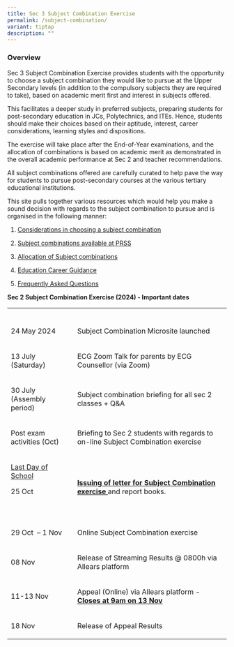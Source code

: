 ```yaml
---
title: Sec 3 Subject Combination Exercise
permalink: /subject-combination/
variant: tiptap
description: ""
---
```

<h3>Overview</h3>
<p>Sec 3 Subject Combination Exercise provides students with the opportunity
to choose a subject combination they would like to pursue at the Upper
Secondary levels (in addition to the compulsory subjects they are required
to take), based on academic merit first and interest in subjects offered.</p>
<p>This facilitates a deeper study in preferred subjects, preparing students
for post-secondary education in JCs, Polytechnics, and ITEs. Hence, students
should make their choices based on their aptitude, interest, career considerations,
learning styles and dispositions.</p>
<p>The exercise will take place after the End-of-Year examinations, and the
allocation of combinations is based on academic merit as demonstrated in
the overall academic performance at Sec 2 and teacher recommendations.</p>
<p>All subject combinations offered are carefully curated to help pave the
way for students to pursue post-secondary courses at the various tertiary
educational institutions.</p>
<p>This site pulls together various resources which would help you make a
sound decision with regards to the subject combination to pursue and is
organised in the following manner:</p>
<ol data-tight="true" class="tight">
<li>
<p><a href="/considerations-in-choosing-a-subject-combination/" rel="noopener noreferrer nofollow" target="_blank">Considerations in choosing a subject combination</a>
</p>
</li>
<li>
<p><a href="/list-of-subject-combinations/" rel="noopener noreferrer nofollow" target="_blank">Subject combinations available at PRSS</a>
</p>
</li>
<li>
<p><a href="/allocations-of-subject-combinations/" rel="noopener noreferrer nofollow" target="_blank">Allocation of Subject combinations</a>
</p>
</li>
<li>
<p><a href="/education-career-guidance/" rel="noopener noreferrer nofollow" target="_blank">Education Career Guidance</a>
</p>
</li>
<li>
<p><a href="/frequently-asked-questions/" rel="noopener noreferrer nofollow" target="_blank">Frequently Asked Questions</a>
</p>
</li>
</ol>
<p><strong>Sec 2 Subject Combination Exercise (2024) - Important dates</strong>
</p>
<table style="minWidth: 50px">
<colgroup>
<col>
<col>
</colgroup>
<tbody>
<tr>
<th rowspan="1" colspan="1">
<p></p>
</th>
<th rowspan="1" colspan="1">
<p></p>
</th>
</tr>
<tr>
<td rowspan="1" colspan="1">
<p>24 May 2024</p>
</td>
<td rowspan="1" colspan="1">
<p>Subject Combination Microsite launched</p>
</td>
</tr>
<tr>
<td rowspan="1" colspan="1">
<p>13 July (Saturday)</p>
</td>
<td rowspan="1" colspan="1">
<p>ECG Zoom Talk for parents by ECG Counsellor (via Zoom)</p>
</td>
</tr>
<tr>
<td rowspan="1" colspan="1">
<p>30 July (Assembly period)</p>
</td>
<td rowspan="1" colspan="1">
<p>Subject combination briefing for all sec 2 classes + Q&amp;A</p>
</td>
</tr>
<tr>
<td rowspan="1" colspan="1">
<p>Post exam activities (Oct)</p>
</td>
<td rowspan="1" colspan="1">
<p>Briefing to Sec 2 students with regards to on-line Subject Combination
exercise</p>
</td>
</tr>
<tr>
<td rowspan="1" colspan="1">
<p><u>Last Day of School</u>
</p>
<p>25 Oct</p>
<p>
<br>
</p>
</td>
<td rowspan="1" colspan="1">
<p><strong><u>Issuing of letter for Subject Combination exercise </u></strong>and
report books.</p>
</td>
</tr>
<tr>
<td rowspan="1" colspan="1">
<p>29 Oct&nbsp; – 1 Nov</p>
</td>
<td rowspan="1" colspan="1">
<p>Online Subject Combination exercise</p>
</td>
</tr>
<tr>
<td rowspan="1" colspan="1">
<p>08 Nov</p>
</td>
<td rowspan="1" colspan="1">
<p>Release of Streaming Results @ 0800h via Allears platform</p>
</td>
</tr>
<tr>
<td rowspan="1" colspan="1">
<p>11-13 Nov</p>
</td>
<td rowspan="1" colspan="1">
<p>Appeal (Online) via Allears platform - <strong><u>Closes at 9am on 13 Nov</u></strong>
</p>
</td>
</tr>
<tr>
<td rowspan="1" colspan="1">
<p>18 Nov</p>
</td>
<td rowspan="1" colspan="1">
<p>Release of Appeal Results</p>
</td>
</tr>
</tbody>
</table>
<p></p>